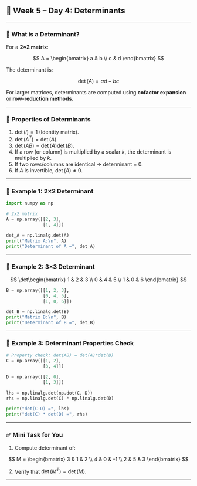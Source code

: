 ## 📘 Week 5 – Day 4: Determinants

---

### 📝 What is a Determinant?

For a **2×2 matrix**:

$$
A = \begin{bmatrix}
a & b \\
c & d
\end{bmatrix}
$$

The determinant is:

$$
\det(A) = ad - bc
$$

For larger matrices, determinants are computed using **cofactor expansion** or **row-reduction methods**.

---

### 📝 Properties of Determinants

1. $\det(I) = 1$ (Identity matrix).
2. $\det(A^T) = \det(A)$.
3. $\det(AB) = \det(A)\det(B)$.
4. If a row (or column) is multiplied by a scalar $k$, the determinant is multiplied by $k$.
5. If two rows/columns are identical → determinant = 0.
6. If $A$ is invertible, $\det(A) \neq 0$.

---

### 🔢 Example 1: 2×2 Determinant

```python
import numpy as np

# 2x2 matrix
A = np.array([[2, 3],
              [1, 4]])

det_A = np.linalg.det(A)
print("Matrix A:\n", A)
print("Determinant of A =", det_A)
```

---

### 🔢 Example 2: 3×3 Determinant

$$
\det\begin{bmatrix}
1 & 2 & 3 \\
0 & 4 & 5 \\
1 & 0 & 6
\end{bmatrix}
$$

```python
B = np.array([[1, 2, 3],
              [0, 4, 5],
              [1, 0, 6]])

det_B = np.linalg.det(B)
print("Matrix B:\n", B)
print("Determinant of B =", det_B)
```

---

### 🔢 Example 3: Determinant Properties Check

```python
# Property check: det(AB) = det(A)*det(B)
C = np.array([[1, 2],
              [3, 4]])

D = np.array([[2, 0],
              [1, 3]])

lhs = np.linalg.det(np.dot(C, D))
rhs = np.linalg.det(C) * np.linalg.det(D)

print("det(C·D) =", lhs)
print("det(C) * det(D) =", rhs)
```

---

### ✅ Mini Task for You

1. Compute determinant of:

$$
M = \begin{bmatrix}
3 & 1 & 2 \\
4 & 0 & -1 \\
2 & 5 & 3
\end{bmatrix}
$$

2. Verify that $\det(M^T) = \det(M)$.

---
